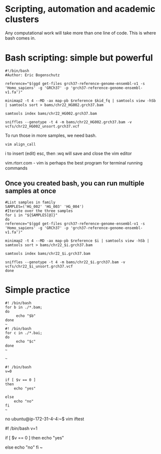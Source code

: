 # Scripting, automation and academic clusters

Any computational work will take more than one line of code. This is where bash comes in.

# Bash scripting: simple but powerful
```
#!/bin/bash                                                                                                                                                                                                 
#Author: Eric Bogenschutz

reference="$(ggd get-files grch37-reference-genome-ensembl-v1 -s 'Homo_sapiens' -g 'GRCh37' -p 'grch37-reference-genome-ensembl-v1.fa')"

minimap2 -t 4 --MD -ax map-pb $reference $kid_fq | samtools view -hSb | samtools sort > bams/chr22_HG002.grch37.bam

samtools index bams/chr22_HG002.grch37.bam

sniffles --genotype -t 4 -m bams/chr22_HG002.grch37.bam -v vcfs/chr22_HG002_unsort.grch37.vcf
```
To run those in more samples, we need bash.
```
vim align_call
```
i to insert (edit)
esc, then :wq will save and close the vim editor

vim.rtorr.com - vim is perhaps the best program for terminal running commands

## Once you created bash, you can run multiple samples at once
```
#List samples in family
SAMPLES=('HG_002' 'HG_003' 'HG_004')
#Iterate over the three samples
for i in "${SAMPLES[@]}" 
do
reference="$(ggd get-files grch37-reference-genome-ensembl-v1 -s 'Homo_sapiens' -g 'GRCh37' -p 'grch37-reference-genome-ensembl-v1.fa')"

minimap2 -t 4 --MD -ax map-pb $reference $i | samtools view -hSb | samtools sort > bams/chr22_$i.grch37.bam

samtools index bams/chr22_$i.grch37.bam

sniffles --genotype -t 4 -m bams/chr22_$i.grch37.bam -v vcfs/chr22_$i_unsort.grch37.vcf
done
```

# Simple practice
```
#! /bin/bash
for b in ./*.bam;
do
     echo "$b"
done
~      
#! /bin/bash
for c in ./*.bai;
do
     echo "$c"
done
~      

~      
```
```
#! /bin/bash
v=0

if [ $v == 0 ]
then
    echo "yes"

else
    echo "no"
fi
~       
```
no
ubuntu@ip-172-31-4-4:~$ vim iftest

#! /bin/bash
v=1

if [ $v == 0 ]
then
    echo "yes"

else
    echo "no"
fi
~      
```


